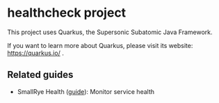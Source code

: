 # healthcheck project

This project uses Quarkus, the Supersonic Subatomic Java Framework.

If you want to learn more about Quarkus, please visit its website: https://quarkus.io/ .

## Related guides

- SmallRye Health ([guide](https://quarkus.io/guides/microprofile-health)): Monitor service health

